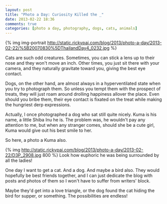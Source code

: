 ```yaml
---
layout: post
title: "Photo a Day: Curiosity Killed the _"
date: 2013-02-22 18:36
comments: true
categories: [photo a day, photography, dogs, cats, animals]
---
```


{% img img-portrait http://static.rickypai.com/blog/2013/photo-a-day/2013-02-22/%5B20070830%5DThailandDay4_0232.jpg %}

Cats are such odd creatures. Sometimes, you can stick a lens up to their nose and they won't move an inch. Other times, you just sit there with your camera, and they naturally gravitate toward you, giving the best eye contact.

Dogs, on the other hand, are almost always in a hyperventilated state when you try to photograph them. So unless you tempt them with the prospect of treats, they will just roam around drolling happiness allover the place. Even should you bribe them, their eye contact is fixated on the treat while making the hungriest derp expressions.

Actually, I once photographed a dog who sat still quite nicely. Kuma is his name, a little Shiba Inu he is. The problem was, he wouldn't pay any attention to me, but when any stranger comes, should she be a cute girl, Kuma would give out his best smile to her.

So here, a photo a Kuma also.

{% img http://static.rickypai.com/blog/2013/photo-a-day/2013-02-22/D3P_2908.jpg 800 %}
Look how euphoric he was being surrounded by all the ladies!

One day I want to get a cat. And a dog. And maybe a bird also. They would hopefully be best friends together, and I can just dedicate the blog with posts and photos of them so I won't have to suffer from writers' block.

Maybe they'd get into a love triangle, or the dog found the cat hiding the bird for supper, or something. The possibilities are endless!